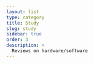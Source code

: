 ```yaml
---
layout: list
type: category
title: Study
slug: study
sidebar: true
order: 3
description: >
  Reviews on hardware/software
---
```

